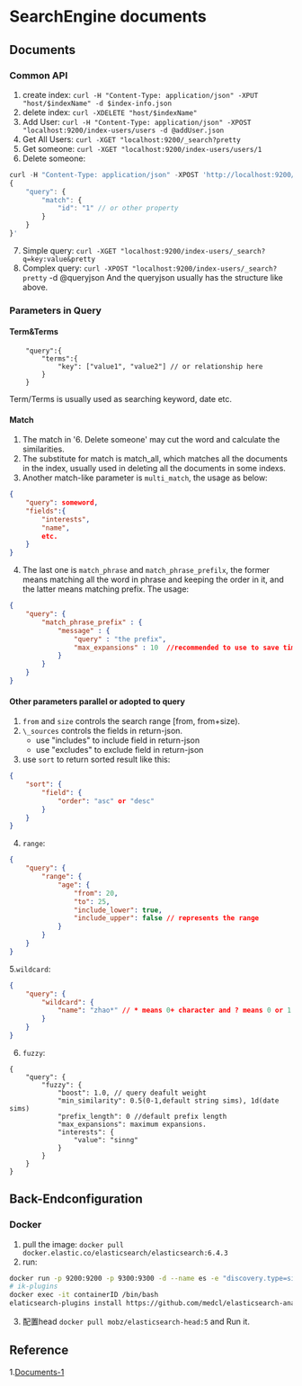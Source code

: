 # SearchEngine documents

## Documents
### Common API
1. create index: `curl -H "Content-Type: application/json" -XPUT "host/$indexName" -d $index-info.json`
2. delete index: `curl -XDELETE "host/$indexName" `
3. Add User: `curl -H "Content-Type: application/json" -XPOST "localhost:9200/index-users/users -d @addUser.json`
4. Get All Users: `curl -XGET "localhost:9200/_search?pretty` 
5. Get someone: `curl -XGET "localhost:9200/index-users/users/1`
6. Delete someone: 
```js
curl -H "Content-Type: application/json" -XPOST 'http://localhost:9200/index-users/_delete_by_query?pretty' -d '
{
    "query": {
        "match": {
            "id": "1" // or other property
        }
    }
}'
```
7. Simple query: `curl -XGET "localhost:9200/index-users/_search?q=key:value&pretty`
8. Complex query: `curl -XPOST "localhost:9200/index-users/_search?pretty` -d @queryjson
And the queryjson usually has the structure like above.
### Parameters in Query
#### Term&Terms
```
    "query":{
        "terms":{
            "key": ["value1", "value2"] // or relationship here   
        }
    }
```
Term/Terms is usually used as searching keyword, date etc.
#### Match
1. The match in '6. Delete someone' may cut the word and calculate the similarities.
2. The substitute for match is match\_all, which matches all the documents in the index, usually used in deleting all the documents in some indexs.
2. Another match-like parameter is `multi_match`, the usage as below:
```json
{ 
    "query": someword,
    "fields":{
        "interests",
        "name",
        etc.
    }
}
```
4. The last one is `match_phrase` and `match_phrase_prefilx`, the former means matching all the word in phrase and keeping the order in it, and the latter means matching prefix.
The usage:
```json
{
    "query": {
        "match_phrase_prefix" : {
            "message" : {
                "query" : "the prefix",
                "max_expansions" : 10  //recommended to use to save time when searching.
            }
        }
    }
}
```
#### Other parameters parallel or adopted to query
1. `from` and `size` controls the search range \[from, from+size).
2. `\_sources` controls the fields in return-json.
    * use "includes" to include field in return-json
    * use "excludes" to exclude field in return-json
3. use `sort` to return sorted result like this:
```json
{
    "sort": {
        "field": {
            "order": "asc" or "desc"  
        }
    }
}
```
4. `range`:
```json
{
    "query": {
        "range": {
            "age": {
                "from": 20,
                "to": 25,
                "include_lower": true,
                "include_upper": false // represents the range 
            }
        }
    }
}
```
5.`wildcard`:
```json
{
    "query": {
        "wildcard": {
            "name": "zhao*" // * means 0+ character and ? means 0 or 1 character.
        }
    }
}
```
6. `fuzzy`:
```
{
    "query": {
        "fuzzy": {
            "boost": 1.0, // query deafult weight
            "min_similarity": 0.5(0-1,default string sims), 1d(date sims)
            "prefix_length": 0 //default prefix length
            "max_expansions": maximum expansions.
            "interests": {
                "value": "sinng" 
            }
        }
    }
}
```


## Back-Endconfiguration
### Docker
1. pull the image: `docker pull docker.elastic.co/elasticsearch/elasticsearch:6.4.3`
2. run:  
```bash
docker run -p 9200:9200 -p 9300:9300 -d --name es -e "discovery.type=single-node" docker.elastic.co/elasticsearch/elasticsearch:6.5.3
# ik-plugins
docker exec -it containerID /bin/bash
elaticsearch-plugins install https://github.com/medcl/elasticsearch-analysis-ik/releases/download/v6.4.3/elasticsearch-analysis-ik-6.4.3.zip
```
3. 配置head
`docker pull mobz/elasticsearch-head:5` and Run it.

## Reference
1.[Documents-1](https://my.oschina.net/wuweixiang/blog/2990460)

